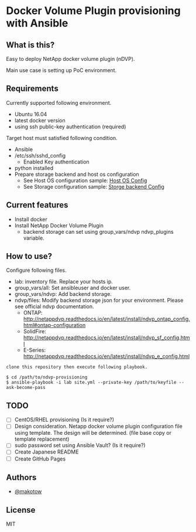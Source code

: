 # Docker Volume Plugin provisioning with Ansible

## What is this?

Easy to deploy NetApp docker volume plugin (nDVP). 

Main use case is setting up PoC environment.


## Requirements

Currently supported following environment.

- Ubuntu 16.04 
- latest docker version
- using ssh public-key authentication (required)

Target host must satisfied following condition.

- Ansible 
- /etc/ssh/sshd_config 
    - Enabled Key authentication
- python installed
- Prepare storage backend and host os configuration
    - See Host OS configuration sample: [Host OS Config](docs/osoperations.md)
    - See Storage configuration sample: [Storge backend Config](docs/storageoperations.md)

## Current features

- Install docker
- Install NetApp Docker Volume Plugin
    - backend storage can set using group_vars/ndvp ndvp_plugins variable.

## How to use?

Configure following files.

- lab: inventory file. Replace your hosts ip.
- group_vars/all: Set ansibleuser and docker user. 
- group_vars/ndvp: Add backend storage.
- ndvp/files: Modify backend storage json for your environment. Please see official ndvp documentation.
    - ONTAP: http://netappdvp.readthedocs.io/en/latest/install/ndvp_ontap_config.html#ontap-configuration
    - SolidFire: http://netappdvp.readthedocs.io/en/latest/install/ndvp_sf_config.html
    - E-Series: http://netappdvp.readthedocs.io/en/latest/install/ndvp_e_config.html



```Examples
clone this repository then execute following playbook.

$ cd /path/to/ndvp-provisioning
$ ansible-playbook -i lab site.yml --private-key /path/to/keyfile --ask-become-pass
```

## TODO
- [ ] CentOS/RHEL provisioning (Is it require?)
- [ ] Design consideration. Netapp docker volume plugin configuration file using template. The design will be determined. (file base copy or template replacement)
- [ ] sudo password set using Ansible Vault? (Is it require?)
- [ ] Create Japanese README
- [ ] Create GitHub Pages

## Authors

- [@makotow](https://github.com/makotow)

## License

MIT

